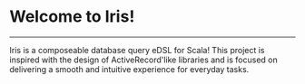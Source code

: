 # Welcome to Iris!
---------
Iris is a composeable database query eDSL for Scala! This project is inspired with the design of ActiveRecord'like libraries and is focused on delivering a smooth and intuitive experience for everyday tasks.
